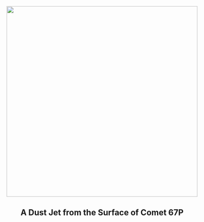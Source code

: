 
<p align="center"><img src="https://apod.nasa.gov/apod/image/2311/Jet67P_Rosetta_960.jpg" width="500" height="500"></p>
<h2 align="center"> A Dust Jet from the Surface of Comet 67P </h2>
